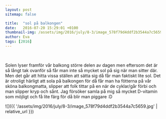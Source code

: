 ```yaml
---
layout: post
sitemap: false

title:  "sol på balkongen"
date:   2016-07-20 15:29:01 +0100
thumbnail-img: /assets/img/2016/july/8-3/image_578f79d4ddf2b3544a7c5659.jpg
author: Eva
tags: [2016]
---
```


 




Solen lyser framför vår balkong större delen av dagen men eftersom det är så långt tak ovanför så får man inte så mycket sol på sig när man sitter där. Men det går att hitta vissa ställen att sätta sig då får man faktiskt lite sol. Det är otroligt härligt att sola på balkongen för då får man ha fötterna på vår sköna balkongmatta, slipper att folk tittar på en när de cyklar/går förbi och man slipper kryp och sånt. Jag försöker samla på mig så mycket D-vitamin som möjligt och få lite färg för då blir man piggare :D

![]({{ '/assets/img/2016/july/8-3/image_578f79d4ddf2b3544a7c5659.jpg'  | relative_url }})

